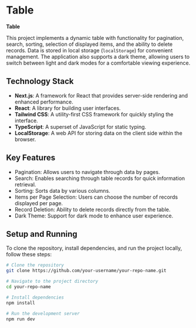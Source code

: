 # Table

**Table**

This project implements a dynamic table with functionality for pagination, search, sorting, selection of displayed items, and the ability to delete records. Data is stored in local storage (`localStorage`) for convenient management. The application also supports a dark theme, allowing users to switch between light and dark modes for a comfortable viewing experience.

## Technology Stack

- **Next.js**: A framework for React that provides server-side rendering and enhanced performance.
- **React**: A library for building user interfaces.
- **Tailwind CSS**: A utility-first CSS framework for quickly styling the interface.
- **TypeScript**: A superset of JavaScript for static typing.
- **LocalStorage**: A web API for storing data on the client side within the browser.

## Key Features

- Pagination: Allows users to navigate through data by pages.
- Search: Enables searching through table records for quick information retrieval.
- Sorting: Sorts data by various columns.
- Items per Page Selection: Users can choose the number of records displayed per page.
- Record Deletion: Ability to delete records directly from the table.
- Dark Theme: Support for dark mode to enhance user experience.

## Setup and Running

To clone the repository, install dependencies, and run the project locally, follow these steps:

```bash
# Clone the repository
git clone https://github.com/your-username/your-repo-name.git

# Navigate to the project directory
cd your-repo-name

# Install dependencies
npm install

# Run the development server
npm run dev
